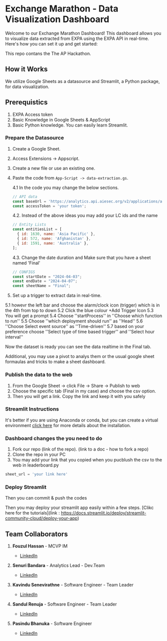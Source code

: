 # Exchange Marathon - Data Visualization Dashboard

Welcome to our Exchange Marathon Dashboard! This dashboard allows you to visualize data extracted from EXPA using the EXPA API in real-time. Here's how you can set it up and get started:

This repo contans the The AP Hackathon.

## How it Works

We utilize Google Sheets as a datasource and Streamlit, a Python package, for data visualization.

## Prerequistics
1. EXPA Access token
2. Basic Knowledge in Google Sheets & AppScript
3. Basic Python knowledge. You can easily learn Streamlit.

### Prepare the Datasource

1. Create a Google Sheet.
2. Access Extensions -> Appscript.
3. Create a new file or use an existing one.
4. Paste the code from `App-Script -> data-extraction.gs`.

    4.1 In the code you may change the below sections.

   ```javascript
   // API data
   const baseUrl = 'https://analytics.api.aiesec.org/v2/applications/analyze';
   const accessToken = 'your token';
   ```
    4.2. Instead of the above ideas you may add your LC ids and the name

   ```javascript
   // Entity Lists
   const entitiesList = [
     { id: 1630, name: 'Asia Pacific' },
     { id: 572, name: 'Afghanistan' },
     { id: 1591, name: 'Australia' },
   ];
   ```
   4.3. Change the date duration and Make sure that you have a sheet named 'Final'
   ```javascript
   // CONFIGS
   const startDate = "2024-04-03";
   const endDate = "2024-04-07";
   const sheetName = "Final";
    ```

5. Set up a trigger to extract data in real-time.

5.1 howevr the left bar and choose the alarm/clock icon (trigger) which is in the 4th from top to down
5.2 Click the blue colour +Add Trigger Icon
5.3 You will get a prompt
5.4 Choose ''startProcess'' in ''Choose which function to run''
5.5 Choose ''which deployment should run'' as ''Head''
5.6 ''Choose Select event source'' as ''Time-driven''
5.7 based on your preference choose ''Select type of time based trigger'' and ''Select hour interval''

Now the dataset is ready you can see the data realtime in the Final tab.

Additional, you may use a pivot to analys them or the usual google sheet formaulas and tricks to make a sheet dashboard.

### Publish the data to the web

1. From the Google Sheet -> click File -> Share -> Publish to web
2. Choose the specific tab (Final in my case) and choose the csv option.
3. Then you will get a link. Copy the link and keep it with you safely

### Streamlit Instructions

It's better if you are using Anaconda or conda, but you can create a virtual environment [click here](https://docs.streamlit.io/get-started/installation) for more details about the installation.

### Dashboard changes the you need to do

1. Fork our repo (link of the repo). (link to a doc - how to fork a repo)
2. Clone the repo in your PC
3. You may add your link that you copied when you pucblush the csv to the web in leaderboard.py
```python
sheet_url = 'your link here'
```

### Deploy Streamlit

Then you can commit & push the codes

Then you may deploy your streamlit app easily within a few steps. [Clikc here for the tutorials](link : https://docs.streamlit.io/deploy/streamlit-community-cloud/deploy-your-app)


## Team Collaborators

1. **Fouzul Hassan** - MCVP IM
   - [LinkedIn](https://www.linkedin.com/in/fouzul-hassan/)
   
2. **Senuri Bandara** - Analytics Lead - Dev.Team
   - [LinkedIn](https://www.linkedin.com/in/senuri-bandara/)
   
3. **Kavindu Senevirathne** - Software Engineer - Team Leader 
   - [LinkedIn](https://www.linkedin.com/in/kavindu-senevirathne/)

4. **Sandul Renuja** - Software Engineer - Team Leader 
   - [LinkedIn](https://www.linkedin.com/in/sandulr/)
   
5. **Pasindu Bhanuka** - Software Engineer
   - [LinkedIn](https://www.linkedin.com/in/pasindu-bhanuka-/)

